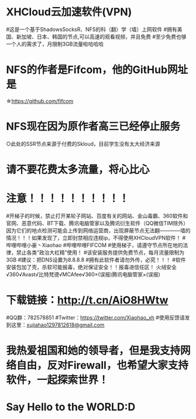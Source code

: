 # XHCloud云加速软件(VPN)
#这是一个基于ShadowsSocksR、NFS的科（翻）学（墙）上网软件
#拥有美国、新加坡、日本、韩国的节点,可以高速的观看视频，并且免费
#至少免费也够一个人的需求了，月限制3GB流量啦哈哈哈
# NFS的作者是Fifcom，他的GitHub网址是
☆https://github.com/fifcom
# NFS现在因为原作者高三已经停止服务
○此处的SSR节点来源于付费的Skloud，目前学生没有太大经济来源
# 请不要花费太多流量，将心比心
# 注意！！！！！！！！！！
#开梯子的时候，禁止打开某轮子网站、百度有关的网站、金山毒霸、360软件和官网、恶意代码、BT下载、腾讯电脑管家以及腾讯衍生软件（QQ微信TIM除外）
因为它们的地点检测可能会上传到网络运营商，出现屏蔽节点无法翻————墙的情况！！！如果发现了，立即封禁相应违规ip，不得使用XHCloudVPN软件！
#哔哩哔哩小豪丶Xiaohao
#哔哩哔哩FIFCOM
#使用梯子，请遵守节点所在地的法律，禁止各类“政治大杠精”使用！
#该安装服务提供免费节点，每月流量限制为3GB
#建议：把DNS设置为8.8.8.8
#拥有此软件者请勿外传，必究！！！
#软件安装包加了壳，杀软可能报毒，绝对保证安全！！报毒进信任区！
火绒安全√360√Avast√比特梵德√MCAfee√360×(误报)腾讯电脑管家×(误报)
# 下载链接：http://t.cn/AiO8HWtw
#QQ群：782578851
#Twitter：https://twitter.com/Xiaohao_xh
#使用反馈请发到这里：xujiahao1297812618@gmail.com
# 我热爱祖国和她的领导者，但是我支持网络自由，反对Firewall，也希望大家支持软件，一起探索世界！
# Say Hello to the WORLD:D
